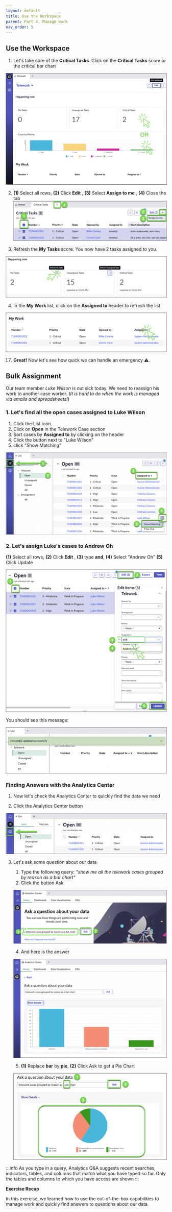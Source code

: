 ```yaml
---
layout: default
title: Use the Workspace
parent: Part 4. Manage work
nav_order: 5
---
```

## Use the Workspace



1. Let's take care of the **Critical Tasks**. Click on the **Critical Tasks** score or the critical bar chart

 ![relative](./workspace/Click_on_Critical_Tasks.png)

2. **(1)** Select all rows, **(2)** Click **Edit** , **(3)** Select **Assign to me** , **(4)** Close the tab
 ![relative](./workspace/Assign_to_me.png)

3. Refresh the **My Tasks** score. You now have 2 tasks assigned to you.

 ![relative](./workspace/refresh_my_tasks_score.png)

4. In the **My Work** list, click on the **Assigned to** header to refresh the list

 ![relative](./workspace/Click_Assigned_to_to_refresh_the_list.png)

17. **Great!** Now let's see how quick we can handle an emergency ⚠️.


## Bulk Assignment

Our team member _Luke Wilson_ is out sick today. We need to reassign his work to another case worker. (_It is hard to do when the work is managed via emails and spreadsheets!_)

### 1. Let's find all the open cases assigned to Luke Wilson

1. Click the List icon.
2. Click on **Open** in the Telework Case section
3. Sort cases by **Assigned to** by clicking on the header
4. Click the button next to "Luke Wilson" 
5. click "Show Matching"

![relative](./workspace/display_List_of_cases_assigned_to_Luke_Wilson.png)

### 2. Let's assign Luke's cases to Andrew Oh

**(1)** Select all rows, **(2)** Click **Edit** , **(3)** type **and**, **(4)** Select "Andrew Oh" **(5)** Click Update
 
 ![relative](./workspace/assign_to_Andrew.png)
    

You should see this message:

 ![relative](./workspace/message_record_updated.png)


### Finding Answers with the Analytics Center

1. Now let's check the Analytics Center to quickly find the data we need

2. Click the Analytics Center button

 ![relative](./workspace/Click_Analytics_Center.png)

3. Let's ask some question about our data

   1. Type the following query: _"show me all the telework cases grouped by reason as a bar chart"_
   2. Click the button Ask

    ![relative](./workspace/ask_question.png)

   4. And here is the answer

    ![relative](./workspace/analytics_center_result.png)

    5. **(1)** Replace **bar** by **pie**, **(2)** Click Ask to get a Pie Chart

     ![relative](./workspace/question_as_Pie_chart.png)


:::info
As you type in a query, Analytics Q&A suggests recent searches, indicators, tables, and columns that match what you have typed so far. Only the tables and columns to which you have access are shown
:::

**Exercise Recap**

In this exercise, we learned how to use the out-of-the-box capabilities to manage work and quickly find answers to questions about our data.